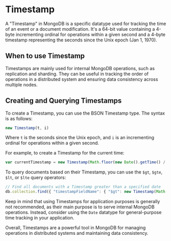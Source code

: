 # Timestamp

A "Timestamp" in MongoDB is a specific datatype used for tracking the time of an event or a document modification. It's a 64-bit value containing a 4-byte incrementing ordinal for operations within a given second and a 4-byte timestamp representing the seconds since the Unix epoch (Jan 1, 1970).

## When to use Timestamp

Timestamps are mainly used for internal MongoDB operations, such as replication and sharding. They can be useful in tracking the order of operations in a distributed system and ensuring data consistency across multiple nodes.

## Creating and Querying Timestamps

To create a Timestamp, you can use the BSON Timestamp type. The syntax is as follows:

```javascript
new Timestamp(t, i)
```

Where `t` is the seconds since the Unix epoch, and `i` is an incrementing ordinal for operations within a given second.

For example, to create a Timestamp for the current time:

```javascript
var currentTimestamp = new Timestamp(Math.floor(new Date().getTime() / 1000), 1);
```

To query documents based on their Timestamp, you can use the `$gt`, `$gte`, `$lt`, or `$lte` query operators:

```javascript
// Find all documents with a Timestamp greater than a specified date
db.collection.find({ "timestampFieldName": { "$gt": new Timestamp(Math.floor(new Date('2021-01-01').getTime() / 1000), 1) }});
```

Keep in mind that using Timestamps for application purposes is generally not recommended, as their main purpose is to serve internal MongoDB operations. Instead, consider using the `Date` datatype for general-purpose time tracking in your application.

Overall, Timestamps are a powerful tool in MongoDB for managing operations in distributed systems and maintaining data consistency.